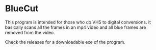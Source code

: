 # BlueCut

This program is intended for those who do VHS to digital conversions. It basically scans all the frames in an mp4 video and all blue frames are removed from the video.

Check the releases for a downloadable exe of the program.

